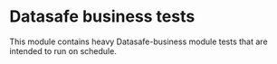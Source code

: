 # Datasafe business tests

This module contains heavy Datasafe-business module tests that are intended to run on schedule.